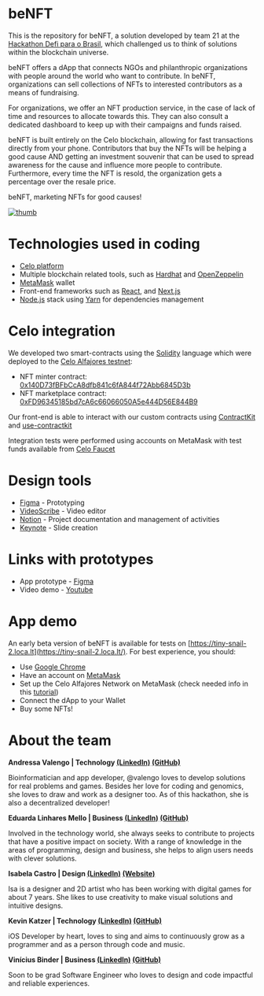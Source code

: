# beNFT

This is the repository for beNFT, a solution developed by team 21 at the [Hackathon Defi para o Brasil](https://defiparaobrasil.com.br), which challenged us to think of solutions within the blockchain universe.

beNFT offers a dApp that connects NGOs and philanthropic organizations with people around the world who want to contribute. In beNFT, organizations can sell collections of NFTs to interested contributors as a means of fundraising.

For organizations, we offer an NFT production service, in the case of lack of time and resources to allocate towards this. They can also consult a dedicated dashboard to keep up with their campaigns and funds raised.

beNFT is built entirely on the Celo blockchain, allowing for fast transactions directly from your phone. Contributors that buy the NFTs will be helping a good cause AND getting an investment souvenir that can be used to spread awareness for the cause and influence more people to contribute. Furthermore, every time the NFT is resold, the organization gets a percentage over the resale price.

beNFT, marketing NFTs for good causes!

[![thumb](https://user-images.githubusercontent.com/40076894/142791772-a02345f1-9967-434c-93d4-edc6f3204dd8.png)](https://www.youtube.com/watch?v=X1cENvRWW-0)

# Technologies used in coding

- [Celo platform](https://celo.org)
- Multiple blockchain related tools, such as [Hardhat](https://hardhat.org) and [](http://hardhat.org)[OpenZeppelin](https://openzeppelin.com)
- [MetaMask](http://metamask.io) wallet
- Front-end frameworks such as [React](https://reactjs.org), and [Next.js](https://nextjs.org)
- [Node.js](http://nodejs.org) stack using [Yarn](https://yarnpkg.com) for dependencies management

# Celo integration

We developed two smart-contracts using the [Solidity](https://docs.soliditylang.org/en/v0.8.10/) language which were deployed to the [Celo Alfajores testnet](https://alfajores-blockscout.celo-testnet.org/):

- NFT minter contract: [0x140D73fBFbCcA8dfb841c6fA844f72Abb6845D3b](https://alfajores-blockscout.celo-testnet.org/address/0x140D73fBFbCcA8dfb841c6fA844f72Abb6845D3b/transactions)
- NFT marketplace contract: [0xFD96345185bd7cA6c66066050A5e444D56E844B9](https://alfajores-blockscout.celo-testnet.org/address/0xFD96345185bd7cA6c66066050A5e444D56E844B9/transactions)

Our front-end is able to interact with our custom contracts using [ContractKit](https://docs.celo.org/developer-guide/contractkit) and [use-contractkit](https://github.com/celo-org/use-contractkit)

Integration tests were performed using accounts on MetaMask with test funds available from [Celo Faucet](https://celo.org/developers/faucet)

# Design tools

- [Figma](https://www.figma.com) - Prototyping
- [VideoScribe](https://www.videoscribe.co/en) - Video editor
- [Notion](https://www.notion.so) - Project documentation and management of activities
- [Keynote](https://www.apple.com/keynote/) - Slide creation

# Links with prototypes

- App prototype - [Figma](https://www.figma.com/proto/7D72t5LCZH8Ma0o6bVGkbx/beNFT?page-id=0%3A1&node-id=105%3A2907&viewport=241%2C48%2C0.08&scaling=scale-down&starting-point-node-id=105%3A2907&show-proto-sidebar=1)
- Video demo - [Youtube](https://www.youtube.com/watch?v=X1cENvRWW-0)

# App demo

An early beta version of beNFT is available for tests on [https://tiny-snail-2.loca.lt](https://tiny-snail-2.loca.lt/). For best experience, you should:

- Use [Google Chrome](https://www.google.com/chrome/)
- Have an account on [MetaMask](http://metamask.io)
- Set up the Celo Alfajores Network on MetaMask (check needed info in this [tutorial](https://docs.celo.org/getting-started/wallets/using-metamask-with-celo/manual-setup))
- Connect the dApp to your Wallet
- Buy some NFTs!

# About the team

**Andressa Valengo | Technology [(LinkedIn)](https://www.linkedin.com/in/valengo/) [(GitHub)](https://github.com/valengo)**

Bioinformatician and app developer, @valengo loves to develop solutions for real problems and games. Besides her love for coding and genomics, she loves to draw and work as a designer too. As of this hackathon, she is also a decentralized developer!

**Eduarda Linhares Mello | Business [(LinkedIn)](https://www.linkedin.com/in/dudamello/) [(GitHub)](https://github.com/dudamello)**

Involved in the technology world, she always seeks to contribute to projects that have a positive impact on society. With a range of knowledge in the areas of programming, design and business, she helps to align users needs with clever solutions.

**Isabela Castro | Design [(LinkedIn)](https://www.linkedin.com/in/isa-castro/) [(Website)](https://isacastro.me)**

Isa is a designer and 2D artist who has been working with digital games for about 7 years. She likes to use creativity to make visual solutions and intuitive designs.

**Kevin Katzer | Technology [(LinkedIn)](https://www.linkedin.com/in/kevin-katzer/) [(GitHub)](https://github.com/kkatzer)**

iOS Developer by heart, loves to sing and aims to continuously grow as a programmer and as a person through code and music.

**Vinícius Binder | Business [(LinkedIn)](https://www.linkedin.com/in/viniciusbinder/) [(GitHub)](https://github.com/viniciusbinder)**

Soon to be grad Software Engineer who loves to design and code impactful and reliable experiences.
